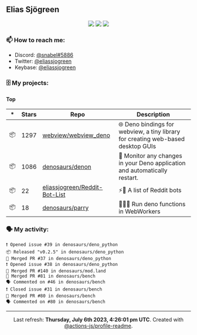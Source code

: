## Elias Sjögreen

<p align="center">
  <img src="https://img.shields.io/badge/🎂-dec. 2003-success" />
  <img src="https://img.shields.io/badge/🌎-Stockholm-informational" />
  <img src="https://img.shields.io/badge/👦-He/Him-informational" />
</p>

### 📫 How to reach me:

- Discord: [@snabel#5886](https://discord.com/users/267978757799673866)
- Twitter: [@eliassjogreen](https://twitter.com/eliassjogreen)
- Keybase: [@eliassjogreen](https://keybase.io/eliassjogreen)

### 🗄 My projects:

#### Top
|*|Stars|Repo|Description|
|---|---|---|---|
| 📦 | 1297 | [webview/webview_deno](https://github.com/webview/webview_deno) | 🌐 Deno bindings for webview, a tiny library for creating web-based desktop GUIs |
| 📦 | 1086 | [denosaurs/denon](https://github.com/denosaurs/denon) | 👀 Monitor any changes in your Deno application and automatically restart. |
| 📦 | 22 | [eliassjogreen/Reddit-Bot-List](https://github.com/eliassjogreen/Reddit-Bot-List) | ⚡️🤖 A list of Reddit bots |
| 📦 | 18 | [denosaurs/parry](https://github.com/denosaurs/parry) | 👷🏽‍♂️ Run deno functions in WebWorkers |

### 🗣 My activity:

```
❗️ Opened issue #39 in denosaurs/deno_python
📦 Released "v0.2.5" in denosaurs/deno_python
🎉 Merged PR #37 in denosaurs/deno_python
❗️ Opened issue #38 in denosaurs/deno_python
🎉 Merged PR #140 in denosaurs/mod.land
🎉 Merged PR #81 in denosaurs/bench
🗣 Commented on #46 in denosaurs/bench
❗️ Closed issue #31 in denosaurs/bench
🎉 Merged PR #80 in denosaurs/bench
🗣 Commented on #80 in denosaurs/bench
```

------------
<p align="center">Last refresh: <b>Thursday, July 6th 2023, 4:26:01 pm UTC</b>. Created with <a href=https://github.com/marketplace/actions/profile-readme>@actions-js/profile-readme</a>.</p>
